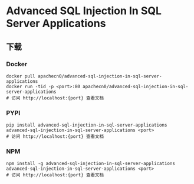# Advanced SQL Injection In SQL Server Applications

## 下载

### Docker

```
docker pull apachecn0/advanced-sql-injection-in-sql-server-applications
docker run -tid -p <port>:80 apachecn0/advanced-sql-injection-in-sql-server-applications
# 访问 http://localhost:{port} 查看文档
```

### PYPI

```
pip install advanced-sql-injection-in-sql-server-applications
advanced-sql-injection-in-sql-server-applications <port>
# 访问 http://localhost:{port} 查看文档
```

### NPM

```
npm install -g advanced-sql-injection-in-sql-server-applications
advanced-sql-injection-in-sql-server-applications <port>
# 访问 http://localhost:{port} 查看文档
```